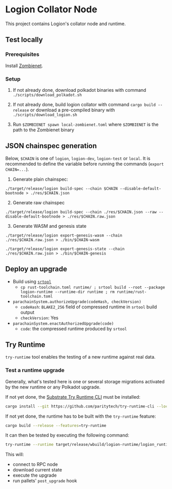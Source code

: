 # Logion Collator Node

This project contains Logion's collator node and runtime.

## Test locally

### Prerequisites

Install [Zombienet](https://github.com/paritytech/zombienet).

### Setup

1. If not already done, download polkadot binaries with command `./scripts/download_polkadot.sh`

2. If not already done, build logion collator with command `cargo build --release`
   or download a pre-compiled binary with `./scripts/download_logion.sh`

3. Run `$ZOMBIENET spawn local-zombienet.toml` where `$ZOMBIENET` is the path to the Zombienet binary

## JSON chainspec generation

Below, `$CHAIN` is one of `logion`, `logion-dev`, `logion-test` or `local`. It is recommended to define the variable before running the commands (`export CHAIN=...`).

1. Generate plain chainspec:

```
./target/release/logion build-spec --chain $CHAIN --disable-default-bootnode > ./res/$CHAIN.json
```

2. Generate raw chainspec

```
./target/release/logion build-spec --chain ./res/$CHAIN.json --raw --disable-default-bootnode > ./res/$CHAIN.raw.json
```

3. Generate WASM and genesis state

```
./target/release/logion export-genesis-wasm --chain ./res/$CHAIN.raw.json > ./bin/$CHAIN-wasm
```

```
./target/release/logion export-genesis-state --chain ./res/$CHAIN.raw.json > ./bin/$CHAIN-genesis
```

## Deploy an upgrade

- Build using [`srtool`](https://docs.substrate.io/reference/command-line-tools/srtool/)
  - `cp rust-toolchain.toml runtime/ ; srtool build --root --package logion-runtime --runtime-dir runtime ; rm runtime/rust-toolchain.toml`
- `parachainSystem.authorizeUpgrade(codeHash, checkVersion)`
  - `codeHash`: `BLAKE2_256` field of compressed runtime in `srtool` build output
  - `checkVersion`: Yes
- `parachainSystem.enactAuthorizedUpgrade(code)`
  - `code`: the compressed runtime produced by `srtool`

## Try Runtime

`try-runtime` tool enables the testing of a new runtime against real data.

### Test a runtime upgrade

Generally, what's tested here is one or several storage migrations activated by the new runtime or any Polkadot upgrade.

If not yet done, the [Substrate Try Runtime CLI](https://github.com/paritytech/try-runtime-cli) must be installed:

```sh
cargo install --git https://github.com/paritytech/try-runtime-cli --locked
```

If not yet done, the runtime has to be built with the `try-runtime` feature:

```sh
cargo build --release --features=try-runtime
```

It can then be tested by executing the following command:

```sh
try-runtime --runtime target/release/wbuild/logion-runtime/logion_runtime.compact.compressed.wasm on-runtime-upgrade live --uri wss://para-rpc01.logion.network:443
```

This will:
- connect to RPC node
- download current state
- execute the upgrade
- run pallets' `post_upgrade` hook
